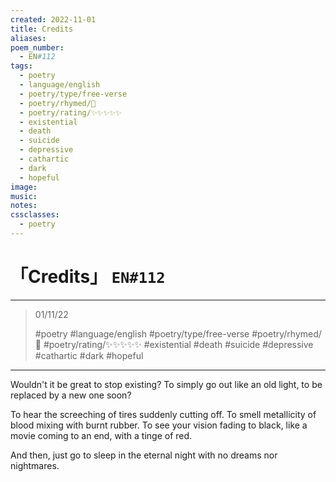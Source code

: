 ```yaml
---
created: 2022-11-01
title: Credits
aliases:
poem_number:
  - EN#112
tags:
  - poetry
  - language/english
  - poetry/type/free-verse
  - poetry/rhymed/🔴
  - poetry/rating/✨✨✨✨✨
  - existential
  - death
  - suicide
  - depressive
  - cathartic
  - dark
  - hopeful
image:
music:
notes:
cssclasses:
  - poetry
---
```

# 「Credits」 `EN#112`

---

> 01/11/22
> 
> #poetry 
> #language/english 
> #poetry/type/free-verse 
> #poetry/rhymed/🔴 
> #poetry/rating/✨✨✨✨✨ 
> #existential #death #suicide #depressive #cathartic #dark #hopeful 

---

Wouldn't it be great to stop existing?
To simply go out like an old light,
to be replaced by a new one soon?

To hear the screeching of tires suddenly
cutting off.
To smell metallicity of blood mixing with
burnt rubber.
To see your vision fading to black,
like a movie coming to an end,
with a tinge of red.

And then,
just go to sleep
in the eternal night
with no dreams
nor nightmares.